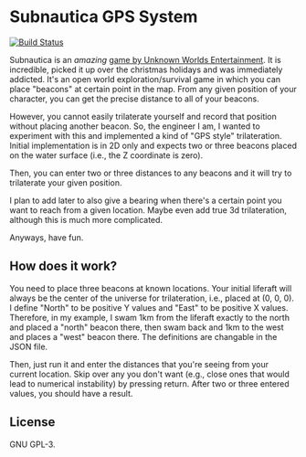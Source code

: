 # Subnautica GPS System
[![Build Status](https://travis-ci.org/johndoe31415/subnautica-gps.svg?branch=master)](https://travis-ci.org/johndoe31415/subnautica-gps)

Subnautica is an *amazing* [game by Unknown Worlds
Entertainment](https://unknownworlds.com/subnautica/). It is incredible, picked
it up over the christmas holidays and was immediately addicted. It's an open
world exploration/survival game in which you can place "beacons" at certain
point in the map. From any given position of your character, you can get the
precise distance to all of your beacons.

However, you cannot easily trilaterate yourself and record that position
without placing another beacon. So, the engineer I am, I wanted to experiment
with this and implemented a kind of "GPS style" trilateration. Initial
implementation is in 2D only and expects two or three beacons placed on the
water surface (i.e., the Z coordinate is zero).

Then, you can enter two or three distances to any beacons and it will try to
trilaterate your given position.

I plan to add later to also give a bearing when there's a certain point you
want to reach from a given location. Maybe even add true 3d trilateration,
although this is much more complicated.

Anyways, have fun.

## How does it work?
You need to place three beacons at known locations. Your initial liferaft will
always be the center of the universe for trilateration, i.e., placed at (0, 0, 0).
I define "North" to be positive Y values and "East" to be positive X values.
Therefore, in my example, I swam 1km from the liferaft exactly to the north and
placed a "north" beacon there, then swam back and 1km to the west and places a
"west" beacon there. The definitions are changable in the JSON file.

Then, just run it and enter the distances that you're seeing from your current
location. Skip over any you don't want (e.g., close ones that would lead to
numerical instability) by pressing return. After two or three entered values,
you should have a result.

## License
GNU GPL-3.
